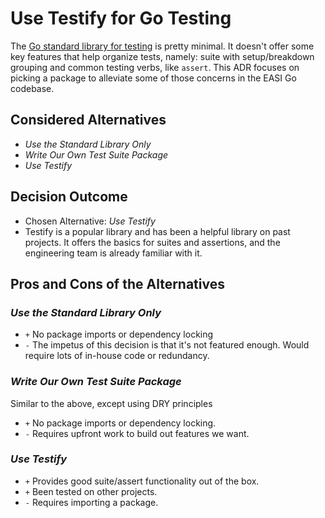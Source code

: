 # Use Testify for Go Testing

The [Go standard library for testing](https://golang.org/pkg/testing/)
is pretty minimal.
It doesn't offer some key features that help organize tests, namely:
suite with setup/breakdown grouping
and common testing verbs, like `assert`.
This ADR focuses on picking a package
to alleviate some of those concerns in the EASI Go codebase.

## Considered Alternatives

* *Use the Standard Library Only*
* *Write Our Own Test Suite Package*
* *Use Testify*

## Decision Outcome

* Chosen Alternative: *Use Testify*
* Testify is a popular library
  and has been a helpful library on past projects.
  It offers the basics for suites and assertions,
  and the engineering team is already familiar with it.

## Pros and Cons of the Alternatives

### *Use the Standard Library Only*

* `+` No package imports or dependency locking
* `-` The impetus of this decision is that it's not featured enough.
  Would require lots of in-house code or redundancy.

### *Write Our Own Test Suite Package*

Similar to the above, except using DRY principles

* `+` No package imports or dependency locking.
* `-` Requires upfront work to build out features we want.

### *Use Testify*

* `+` Provides good suite/assert functionality out of the box.
* `+` Been tested on other projects.
* `-` Requires importing a package.
